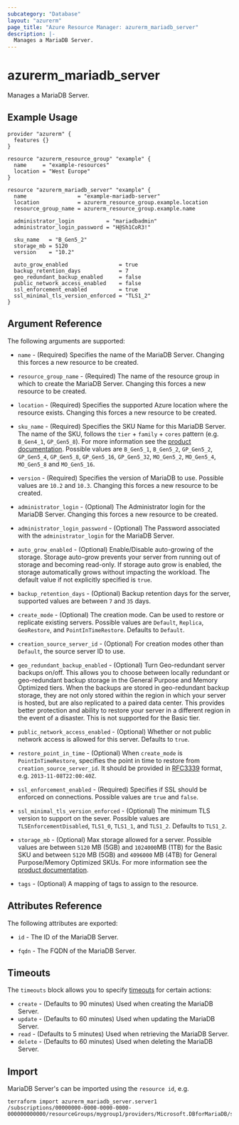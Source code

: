 ```yaml
---
subcategory: "Database"
layout: "azurerm"
page_title: "Azure Resource Manager: azurerm_mariadb_server"
description: |-
  Manages a MariaDB Server.
---
```


# azurerm_mariadb_server

Manages a MariaDB Server.

## Example Usage

```hcl
provider "azurerm" {
  features {}
}

resource "azurerm_resource_group" "example" {
  name     = "example-resources"
  location = "West Europe"
}

resource "azurerm_mariadb_server" "example" {
  name                = "example-mariadb-server"
  location            = azurerm_resource_group.example.location
  resource_group_name = azurerm_resource_group.example.name

  administrator_login          = "mariadbadmin"
  administrator_login_password = "H@Sh1CoR3!"

  sku_name   = "B_Gen5_2"
  storage_mb = 5120
  version    = "10.2"

  auto_grow_enabled                = true
  backup_retention_days            = 7
  geo_redundant_backup_enabled     = false
  public_network_access_enabled    = false
  ssl_enforcement_enabled          = true
  ssl_minimal_tls_version_enforced = "TLS1_2"
}
```

## Argument Reference

The following arguments are supported:

* `name` - (Required) Specifies the name of the MariaDB Server. Changing this forces a new resource to be created.

* `resource_group_name` - (Required) The name of the resource group in which to create the MariaDB Server. Changing this forces a new resource to be created.

* `location` - (Required) Specifies the supported Azure location where the resource exists. Changing this forces a new resource to be created.

* `sku_name` - (Required) Specifies the SKU Name for this MariaDB Server. The name of the SKU, follows the `tier` + `family` + `cores` pattern (e.g. `B_Gen4_1`, `GP_Gen5_8`). For more information see the [product documentation](https://docs.microsoft.com/rest/api/mariadb/servers/create#sku). Possible values are `B_Gen5_1`, `B_Gen5_2`, `GP_Gen5_2`, `GP_Gen5_4`, `GP_Gen5_8`, `GP_Gen5_16`, `GP_Gen5_32`, `MO_Gen5_2`, `MO_Gen5_4`, `MO_Gen5_8` and `MO_Gen5_16`.

* `version` - (Required) Specifies the version of MariaDB to use. Possible values are `10.2` and `10.3`. Changing this forces a new resource to be created.

* `administrator_login` - (Optional) The Administrator login for the MariaDB Server. Changing this forces a new resource to be created.

* `administrator_login_password` - (Optional) The Password associated with the `administrator_login` for the MariaDB Server.

* `auto_grow_enabled` - (Optional) Enable/Disable auto-growing of the storage. Storage auto-grow prevents your server from running out of storage and becoming read-only. If storage auto grow is enabled, the storage automatically grows without impacting the workload. The default value if not explicitly specified is `true`.

* `backup_retention_days` - (Optional) Backup retention days for the server, supported values are between `7` and `35` days.

* `create_mode` - (Optional) The creation mode. Can be used to restore or replicate existing servers. Possible values are `Default`, `Replica`, `GeoRestore`, and `PointInTimeRestore`. Defaults to `Default`.

* `creation_source_server_id` - (Optional) For creation modes other than `Default`, the source server ID to use.

* `geo_redundant_backup_enabled` - (Optional) Turn Geo-redundant server backups on/off. This allows you to choose between locally redundant or geo-redundant backup storage in the General Purpose and Memory Optimized tiers. When the backups are stored in geo-redundant backup storage, they are not only stored within the region in which your server is hosted, but are also replicated to a paired data center. This provides better protection and ability to restore your server in a different region in the event of a disaster. This is not supported for the Basic tier.

* `public_network_access_enabled` - (Optional) Whether or not public network access is allowed for this server. Defaults to `true`.

* `restore_point_in_time` - (Optional) When `create_mode` is `PointInTimeRestore`, specifies the point in time to restore from `creation_source_server_id`. It should be provided in [RFC3339](https://www.rfc-editor.org/rfc/rfc3339) format, e.g. `2013-11-08T22:00:40Z`.

* `ssl_enforcement_enabled` - (Required) Specifies if SSL should be enforced on connections. Possible values are `true` and `false`.

* `ssl_minimal_tls_version_enforced` - (Optional) The minimum TLS version to support on the sever. Possible values are `TLSEnforcementDisabled`, `TLS1_0`, `TLS1_1`, and `TLS1_2`. Defaults to `TLS1_2`.

* `storage_mb` - (Optional) Max storage allowed for a server. Possible values are between `5120` MB (5GB) and `1024000`MB (1TB) for the Basic SKU and between `5120` MB (5GB) and `4096000` MB (4TB) for General Purpose/Memory Optimized SKUs. For more information see the [product documentation](https://docs.microsoft.com/rest/api/mariadb/servers/create#storageprofile).

* `tags` - (Optional) A mapping of tags to assign to the resource.

## Attributes Reference

The following attributes are exported:

* `id` - The ID of the MariaDB Server.

* `fqdn` - The FQDN of the MariaDB Server.

## Timeouts

The `timeouts` block allows you to specify [timeouts](https://www.terraform.io/language/resources/syntax#operation-timeouts) for certain actions:

* `create` - (Defaults to 90 minutes) Used when creating the MariaDB Server.
* `update` - (Defaults to 60 minutes) Used when updating the MariaDB Server.
* `read` - (Defaults to 5 minutes) Used when retrieving the MariaDB Server.
* `delete` - (Defaults to 60 minutes) Used when deleting the MariaDB Server.

## Import

MariaDB Server's can be imported using the `resource id`, e.g.

```shell
terraform import azurerm_mariadb_server.server1 /subscriptions/00000000-0000-0000-0000-000000000000/resourceGroups/mygroup1/providers/Microsoft.DBforMariaDB/servers/server1
```
